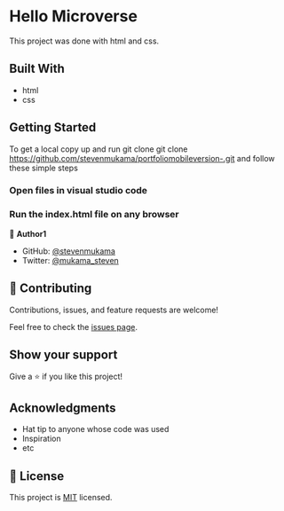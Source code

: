 # Hello Microverse
This project was done with html and css.

## Built With

- html
- css


## Getting Started

To get a local copy up and run git clone git clone https://github.com/stevenmukama/portfoliomobileversion-.git and follow these simple steps

### Open files in visual studio code

### Run the index.html file on any browser


👤 **Author1**

- GitHub: [@stevenmukama](https://github.com/stevenmukama)
- Twitter: [@mukama_steven](https://twitter.com/mukama_steven)

## 🤝 Contributing

Contributions, issues, and feature requests are welcome!

Feel free to check the [issues page](../../issues/).

## Show your support

Give a ⭐️ if you like this project!

## Acknowledgments

- Hat tip to anyone whose code was used
- Inspiration
- etc

## 📝 License

This project is [MIT](./MIT.md) licensed.
